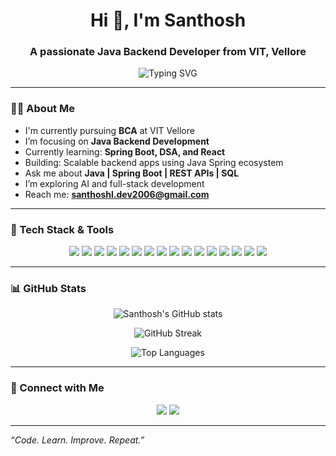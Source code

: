 <h1 align="center">Hi 👋, I'm Santhosh</h1>
<h3 align="center">A passionate Java Backend Developer from VIT, Vellore</h3>

<p align="center">
  <img src="https://readme-typing-svg.demolab.com/?lines=Passionate+about+Java+Development;Spring+Boot+Lover;Learning+Backend+with+DSA&center=true&width=500&height=40" alt="Typing SVG" />
</p>

---

### 🧑‍💻 About Me

- I'm currently pursuing **BCA** at VIT Vellore  
- I’m focusing on **Java Backend Development**
- Currently learning: **Spring Boot, DSA, and React**
- Building: Scalable backend apps using Java Spring ecosystem
- Ask me about **Java | Spring Boot | REST APIs | SQL**
- I’m exploring AI and full-stack development
- Reach me: **santhoshl.dev2006@gmail.com** 

---

### 🚀 Tech Stack & Tools

<p align="center">
  <!-- Languages -->
  <img src="https://img.shields.io/badge/Java-ED8B00?style=for-the-badge&logo=java&logoColor=white"/>
  <img src="https://img.shields.io/badge/Python-3776AB?style=for-the-badge&logo=python&logoColor=white"/>
  <img src="https://img.shields.io/badge/C-00599C?style=for-the-badge&logo=c&logoColor=white"/>
  <img src="https://img.shields.io/badge/C++-00599C?style=for-the-badge&logo=c%2B%2B&logoColor=white"/>
  
  <!-- Web -->
  <img src="https://img.shields.io/badge/HTML5-E34F26?style=for-the-badge&logo=html5&logoColor=white"/>
  <img src="https://img.shields.io/badge/CSS3-1572B6?style=for-the-badge&logo=css3&logoColor=white"/>
  <img src="https://img.shields.io/badge/JavaScript-F7DF1E?style=for-the-badge&logo=javascript&logoColor=black"/>
  <img src="https://img.shields.io/badge/React-20232A?style=for-the-badge&logo=react&logoColor=61DAFB"/>

  <!-- Backend -->
  <img src="https://img.shields.io/badge/Spring-6DB33F?style=for-the-badge&logo=spring&logoColor=white"/>
  <img src="https://img.shields.io/badge/Spring_Boot-6DB33F?style=for-the-badge&logo=spring-boot&logoColor=white"/>
  <img src="https://img.shields.io/badge/Postman-FF6C37?style=for-the-badge&logo=postman&logoColor=white"/>

  <!-- IDEs -->
  <img src="https://img.shields.io/badge/VSCode-007ACC?style=for-the-badge&logo=visual-studio-code&logoColor=white"/>
  <img src="https://img.shields.io/badge/IntelliJ%20IDEA-000000?style=for-the-badge&logo=intellij-idea&logoColor=white"/>
  <img src="https://img.shields.io/badge/Eclipse-2C2255?style=for-the-badge&logo=eclipse-ide&logoColor=white"/>

  <!-- Databases -->
  <img src="https://img.shields.io/badge/MySQL-4479A1?style=for-the-badge&logo=mysql&logoColor=white"/>
  <img src="https://img.shields.io/badge/MongoDB-4EA94B?style=for-the-badge&logo=mongodb&logoColor=white"/>
</p>

---

### 📊 GitHub Stats

<p align="center">
  <img src="https://github-readme-stats.vercel.app/api?username=santhosh-l-code&show_icons=true&theme=radical" alt="Santhosh's GitHub stats" />
</p>

<p align="center">
  <img src="https://streak-stats.demolab.com?user=santhosh-l-code&theme=radical" alt="GitHub Streak" />
</p>

<p align="center">
  <img src="https://github-readme-stats.vercel.app/api/top-langs/?username=santhosh-l-code&layout=compact&theme=radical" alt="Top Languages" />
</p>

---

### 🔗 Connect with Me

<p align="center">
  <a href="[https://linkedin.com/in/your-linkedin](https://www.linkedin.com/in/santhoshl05/)" target="_blank"><img src="https://img.shields.io/badge/LinkedIn-blue?style=for-the-badge&logo=linkedin&logoColor=white"/></a>
  <a href="mailto:santhoshl.dev2006@gmail.com"><img src="https://img.shields.io/badge/Gmail-D14836?style=for-the-badge&logo=gmail&logoColor=white"/></a>
</p>

---

_“Code. Learn. Improve. Repeat.”_
